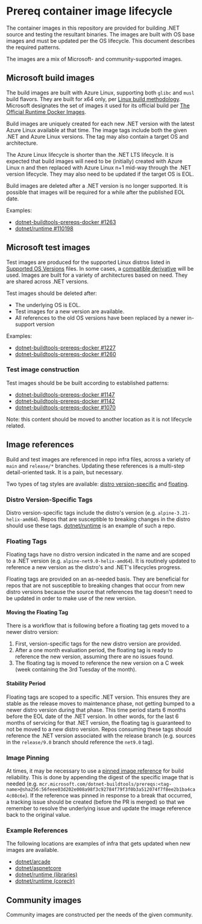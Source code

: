 # Prereq container image lifecycle

The container images in this repository are provided for building .NET source and testing the resultant binaries. The images are built with OS base images and must be updated per the OS lifecycle. This document describes the required patterns.

The images are a mix of Microsoft- and community-supported images.

## Microsoft build images

The build images are built with Azure Linux, supporting both `glibc` and `musl` build flavors. They are built for x64 only, per [Linux build methodology](https://github.com/dotnet/runtime/blob/main/docs/project/linux-build-methodology.md). Microsoft designates the set of images it used for its official build per [The Official Runtime Docker Images](https://github.com/dotnet/runtime/blob/main/docs/workflow/using-docker.md#the-official-runtime-docker-images).

Build images are uniquely created for each new .NET version with the latest Azure Linux available at that time. The image tags include both the given .NET and Azure Linux versions. The tag may also contain a target OS and architecture.

The Azure Linux lifecycle is shorter than the .NET LTS lifecycle. It is expected that build images will need to be (initially) created with Azure Linux n and then replaced with Azure Linux n+1 mid-way through the .NET version lifecycle. They may also need to be updated if the target OS is EOL.

Build images are deleted after a .NET version is no longer supported. It is possible that images will be required for a while after the published EOL date.

Examples:

- [dotnet-buildtools-prereqs-docker #1263](https://github.com/dotnet/dotnet-buildtools-prereqs-docker/pull/1263)
- [dotnet/runtime #110198](https://github.com/dotnet/runtime/pull/110198)

## Microsoft test images

Test images are produced for the supported Linux distros listed in [Supported OS Versions](https://github.com/dotnet/core/blob/main/os-lifecycle-policy.md) files. In some cases, a [compatible derivative](https://github.com/dotnet/core/blob/main/support.md#compatible-derivatives) will be used. Images are built for a variety of architectures based on need. They are shared across .NET versions.

Test images should be deleted after:

- The underlying OS is EOL.
- Test images for a new version are available.
- All references to the old OS versions have been replaced by a newer in-support version

Examples:

- [dotnet-buildtools-prereqs-docker #1227](https://github.com/dotnet/dotnet-buildtools-prereqs-docker/pull/1227)
- [dotnet-buildtools-prereqs-docker #1260](https://github.com/dotnet/dotnet-buildtools-prereqs-docker/issues/1260)

### Test image construction

Test images should be be built according to established patterns:

- [dotnet-buildtools-prereqs-docker #1147](https://github.com/dotnet/dotnet-buildtools-prereqs-docker/pull/1147)
- [dotnet-buildtools-prereqs-docker #1142](https://github.com/dotnet/dotnet-buildtools-prereqs-docker/pull/1142)
- [dotnet-buildtools-prereqs-docker #1070](https://github.com/dotnet/dotnet-buildtools-prereqs-docker/pull/1070)

Note: this content should be moved to another location as it is not lifecycle related.

## Image references

Build and test images are referenced in repo infra files, across a variety of `main` and `release/*` branches. Updating these references is a multi-step detail-oriented task. It is a pain, but necessary.

Two types of tag styles are available: [distro version-specific](#distro-version-specific-tags) and [floating](#floating-tags).

### Distro Version-Specific Tags

Distro version-specific tags include the distro's version (e.g. `alpine-3.21-helix-amd64`).
Repos that are susceptible to breaking changes in the distro should use these tags.
[dotnet/runtime](https://github.com/dotnet/runtime) is an example of such a repo.

### Floating Tags

Floating tags have no distro version indicated in the name and are scoped to a .NET version (e.g. `alpine-net9.0-helix-amd64`).
It is routinely updated to reference a new version as the distro's and .NET's lifecycles progress.

Floating tags are provided on an as-needed basis.
They are beneficial for repos that are not susceptible to breaking changes that occur from new distro versions because the source that references the tag doesn't need to be updated in order to make use of the new version.

#### Moving the Floating Tag

There is a workflow that is following before a floating tag gets moved to a newer distro version:
1. First, version-specific tags for the new distro version are provided.
1. After a one month evaluation period, the floating tag is ready to reference the new version, assuming there are no issues found.
1. The floating tag is moved to reference the new version on a C week (week containing the 3rd Tuesday of the month).

#### Stability Period

Floating tags are scoped to a specific .NET version.
This ensures they are stable as the release moves to maintenance phase, not getting bumped to a newer distro version during that phase.
This time period starts 6 months before the EOL date of the .NET version.
In other words, for the last 6 months of servicing for that .NET version, the floating tag is guaranteed to not be moved to a new distro version.
Repos consuming these tags should reference the .NET version associated with the release branch (e.g. sources in the `release/9.0` branch should reference the `net9.0` tag).

### Image Pinning

At times, it may be necessary to use a [pinned image reference](https://github.com/dotnet/runtime/pull/110199#discussion_r1859075989) for build reliability.
This is done by appending the digest of the specific image that is needed (e.g. `mcr.microsoft.com/dotnet-buildtools/prereqs:<tag-name>@sha256:56feee03d202e008a98f3c92784f79f3f0b3a512074f7f8ee2b1ba4ca4c08c6e`).
If the reference was pinned in response to a break that occurred, a tracking issue should be created (before the PR is merged) so that we remember to resolve the underlying issue and update the image reference back to the original value.

### Example References

The following locations are examples of infra that gets updated when new images are available.

- [dotnet/arcade](https://github.com/dotnet/arcade/tree/main/eng/common/templates-official/)
- [dotnet/aspnetcore](https://github.com/dotnet/aspnetcore/tree/main/.azure/pipelines)
- [dotnet/runtime (libraries)](https://github.com/dotnet/runtime/blob/main/eng/pipelines/libraries/helix-queues-setup.yml)
- [dotnet/runtime (coreclr)](https://github.com/dotnet/runtime/blob/main/eng/pipelines/coreclr/templates/helix-queues-setup.yml)

## Community images

Community images are constructed per the needs of the given community.
